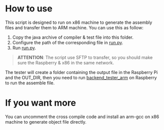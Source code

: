 # How to use

This script is designed to run on x86 machine to generate the assembly files and transfer them to ARM machine. You can use this as follow:

1. Copy the java archive of compiler & test file into this folder.
2. Configure the path of the corresponding file in [run.py](run.py).
3. Run [run.py](run.py).

> **ATTENTION**: The script use SFTP to transfer, so you should make sure the Raspberry & x86 in the same network.

The tester will create a folder containing the output file in the Raspberry Pi and the OUT_DIR, then you need to run [backend_tester_arm](../backend_tester_arm) on Raspberry to run the assemble file.

# If you want more

You can uncomment the cross compile code and install an arm-gcc on x86 machine to generate object file directly.